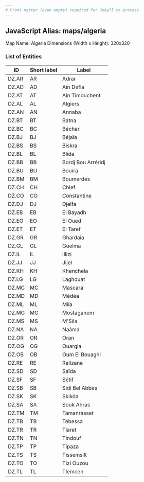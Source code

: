 ```yaml
---
# Front matter (even empty) required for Jekyll to process
---
```


## JavaScript Alias: maps/algeria

Map Name: Algeria
Dimensions (Width x Height): 320x320

### List of Entities

| ID    | Short label | Label              |
| ----- | ----------- | ------------------ |
| DZ.AR | AR          | Adrar              |
| DZ.AD | AD          | Ain Defla          |
| DZ.AT | AT          | Ain Timouchent     |
| DZ.AL | AL          | Algiers            |
| DZ.AN | AN          | Annaba             |
| DZ.BT | BT          | Batna              |
| DZ.BC | BC          | Béchar             |
| DZ.BJ | BJ          | Béjaïa             |
| DZ.BS | BS          | Biskra             |
| DZ.BL | BL          | Blida              |
| DZ.BB | BB          | Bordj Bou Arréridj |
| DZ.BU | BU          | Bouïra             |
| DZ.BM | BM          | Boumerdes          |
| DZ.CH | CH          | Chlef              |
| DZ.CO | CO          | Constantine        |
| DZ.DJ | DJ          | Djelfa             |
| DZ.EB | EB          | El Bayadh          |
| DZ.EO | EO          | El Oued            |
| DZ.ET | ET          | El Taref           |
| DZ.GR | GR          | Ghardaia           |
| DZ.GL | GL          | Guelma             |
| DZ.IL | IL          | Illizi             |
| DZ.JJ | JJ          | Jijel              |
| DZ.KH | KH          | Khenchela          |
| DZ.LG | LG          | Laghouat           |
| DZ.MC | MC          | Mascara            |
| DZ.MD | MD          | Médéa              |
| DZ.ML | ML          | Mila               |
| DZ.MG | MG          | Mostaganem         |
| DZ.MS | MS          | M'Sila             |
| DZ.NA | NA          | Naâma              |
| DZ.OR | OR          | Oran               |
| DZ.OG | OG          | Ouargla            |
| DZ.OB | OB          | Oum El Bouaghi     |
| DZ.RE | RE          | Relizane           |
| DZ.SD | SD          | Saïda              |
| DZ.SF | SF          | Sétif              |
| DZ.SB | SB          | Sidi Bel Abbès     |
| DZ.SK | SK          | Skikda             |
| DZ.SA | SA          | Souk Ahras         |
| DZ.TM | TM          | Tamanrasset        |
| DZ.TB | TB          | Tébessa            |
| DZ.TR | TR          | Tiaret             |
| DZ.TN | TN          | Tindouf            |
| DZ.TP | TP          | Tipaza             |
| DZ.TS | TS          | Tissemsilt         |
| DZ.TO | TO          | Tizi Ouzou         |
| DZ.TL | TL          | Tlemcen            |
